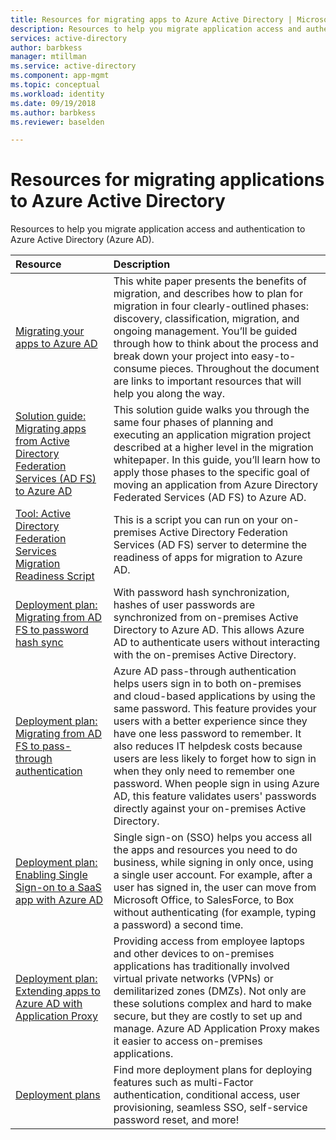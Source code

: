 ```yaml
---
title: Resources for migrating apps to Azure Active Directory | Microsoft Docs
description: Resources to help you migrate application access and authentication to Azure Active Directory (Azure AD). 
services: active-directory
author: barbkess
manager: mtillman
ms.service: active-directory
ms.component: app-mgmt
ms.topic: conceptual
ms.workload: identity
ms.date: 09/19/2018
ms.author: barbkess
ms.reviewer: baselden

---
```


# Resources for migrating applications to Azure Active Directory

Resources to help you migrate application access and authentication to Azure Active Directory (Azure AD). 

| Resource  | Description  |
|:-----------|:-------------|
|[Migrating your apps to Azure AD](https://aka.ms/migrateapps/whitepaper) | This white paper presents the benefits of migration, and describes how to plan for migration in four clearly-outlined phases: discovery, classification, migration, and ongoing management. You’ll be guided through how to think about the process and break down your project into easy-to-consume pieces. Throughout the document are links to important resources that will help you along the way. |
|[Solution guide: Migrating apps from Active Directory Federation Services (AD FS) to Azure AD](https://aka.ms/migrateapps/adfssolutionguide) | This solution guide walks you through the same four phases of planning and executing an application migration project described at a higher level in the migration whitepaper. In this guide, you’ll learn how to apply those phases to the specific goal of moving an application from Azure Directory Federated Services (AD FS) to Azure AD.|
| [Tool: Active Directory Federation Services Migration Readiness Script](https://aka.ms/migrateapps/adfstools) | This is a script you can run on your on-premises Active Directory Federation Services (AD FS) server to determine the readiness of apps for migration to Azure AD.|
| [Deployment plan: Migrating from AD FS to password hash sync](https://aka.ms/ADFSTOPHSDPDownload) | With password hash synchronization, hashes of user passwords are synchronized from on-premises Active Directory to Azure AD. This allows Azure AD to authenticate users without interacting with the on-premises Active Directory.| 
| [Deployment plan: Migrating from AD FS to pass-through authentication](https://aka.ms/ADFSTOPTADPDownload)|Azure AD pass-through authentication helps users sign in to both on-premises and cloud-based applications by using the same password. This feature provides your users with a better experience since they have one less password to remember. It also reduces IT helpdesk costs because users are less likely to forget how to sign in when they only need to remember one password. When people sign in using Azure AD, this feature validates users' passwords directly against your on-premises Active Directory.|
| [Deployment plan: Enabling Single Sign-on to a SaaS app with Azure AD](https://aka.ms/SSODPDownload) | Single sign-on (SSO) helps you access all the apps and resources you need to do business, while signing in only once, using a single user account. For example, after a user has signed in, the user can move from Microsoft Office, to SalesForce, to Box without authenticating (for example, typing a password) a second time. 
| [Deployment plan: Extending apps to Azure AD with Application Proxy](https://aka.ms/AppProxyDPDownload)| Providing access from employee laptops and other devices to on-premises applications has traditionally involved virtual private networks (VPNs) or demilitarized zones (DMZs). Not only are these solutions complex and hard to make secure, but they are costly to set up and manage. Azure AD Application Proxy makes it easier to access on-premises applications. |
| [Deployment plans](../fundamentals/active-directory-deployment-plans.md) | Find more deployment plans for deploying features such as multi-Factor authentication, conditional access, user provisioning, seamless SSO, self-service password reset, and more! |


